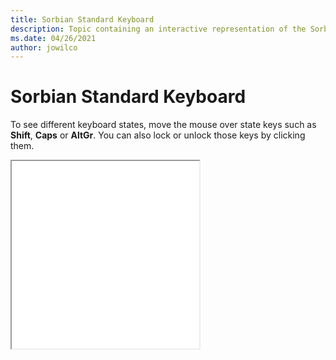 ```yaml
--- 
title: Sorbian Standard Keyboard 
description: Topic containing an interactive representation of the Sorbian Standard Keyboard 
ms.date: 04/26/2021 
author: jowilco 
--- 
```

 
# Sorbian Standard Keyboard 
 
To see different keyboard states, move the mouse over state keys such as **Shift**, **Caps** or **AltGr**. You can also lock or unlock those keys by clicking them. 
 
<iframe src="kbdsors1.html" height="300"></iframe> 
